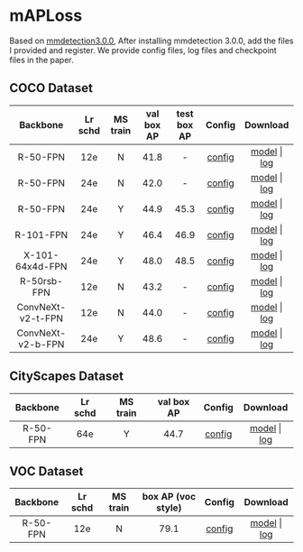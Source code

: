 # mAPLoss
Based on [mmdetection3.0.0](https://github.com/open-mmlab/mmdetection/tree/v3.0.0), After installing mmdetection 3.0.0, add the files I provided and register. We provide config files, log files and checkpoint files in the paper.
## COCO Dataset
| Backbone  | Lr schd |  MS train | val box AP |  test box AP |  Config  |    Download   |
| :-------: | :-----: | :------: |  :------: | :----------: | :--------------: | :--------: | 
| R-50-FPN  |   12e   |   N      |     41.8     |   -    |   [config](./configs/maploss/maploss_r50_fpn_1x_coco.py)   |    [model]() \| [log]()  |
| R-50-FPN  |   24e   |   N      |     42.0     |   -    |   [config](./configs/maploss/maploss_r50_fpn_2x_coco.py)   |    [model]() \| [log]()  |
| R-50-FPN  |   24e   |   Y      |     44.9     |   45.3   |   [config](./configs/maploss/maploss_r50_fpn_ms-2x_coco.py)   |    [model]() \| [log]()  |
| R-101-FPN  |   24e   |   Y      |     46.4     |   46.9    |   [config](./configs/maploss/maploss_r101_fpn_ms-2x_coco.py)   |    [model]() \| [log]()  |
| X-101-64x4d-FPN  |   24e   |   Y      |     48.0     |   48.5   |   [config](./configs/maploss/maploss_x101-64x4d_fpn_ms-2x_coco.py)   |    [model]() \| [log]()  |
| R-50rsb-FPN  |   12e   |   N      |     43.2     |   -    |   [config](./configs/maploss/maploss_r50-rsb-pre_fpn_1x_coco.py)   |    [model]() \| [log]()  |
| ConvNeXt-v2-t-FPN  |   12e   |   N      |     44.0     |   -    |   [config](./configs/maploss/maploss_convnext-v2-t_fpn_1x_coco.py)   |    [model]() \| [log]()  |
| ConvNeXt-v2-b-FPN  |   24e   |   Y      |     48.6     |   -    |   [config](./configs/maploss/maploss_convnext-v2-b_fpn_ms-2x_coco.py)   |    [model]() \| [log]()  |

## CityScapes Dataset
| Backbone  | Lr schd |  MS train | val box AP |   Config  |    Download   |
| :-------: | :-----: | :------: |  :------: | :----------: | :--------------: |
| R-50-FPN  |   64e   |   Y      |     44.7     |   [config](./configs/maploss/cityscapes/maploss_r50_fpn_64e_cityscapes.py)   |    [model]() \| [log]()  |

## VOC Dataset
| Backbone  | Lr schd |  MS train | box AP (voc style) |   Config  |    Download   |
| :-------: | :-----: | :------: |  :------: | :----------: | :--------------: |
| R-50-FPN  |   12e   |   N      |     79.1     |   [config](./configs/maploss/voc/maploss_r50_fpn_1x_voc.py)   |    [model]() \| [log]()  |
